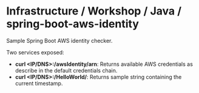 # Infrastructure / Workshop / Java / spring-boot-aws-identity

Sample Spring Boot AWS identity checker.

Two services exposed:

* **curl <IP/DNS>:<Port>/awsIdentity/arn**: Returns available AWS credentials as describe in the default credentials chain.
* **curl <IP/DNS>:<Port>/HelloWorld/**: Returns sample string containing the current timestamp.

